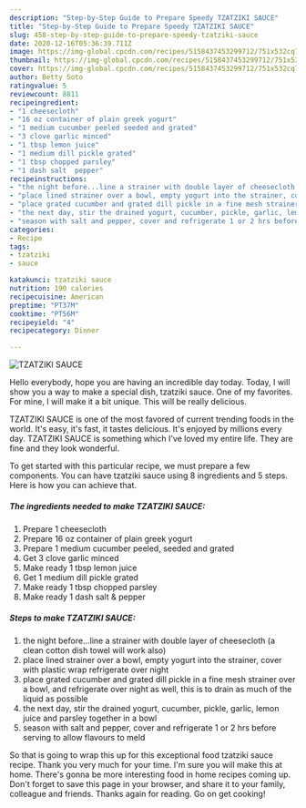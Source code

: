 ```yaml
---
description: "Step-by-Step Guide to Prepare Speedy TZATZIKI SAUCE"
title: "Step-by-Step Guide to Prepare Speedy TZATZIKI SAUCE"
slug: 458-step-by-step-guide-to-prepare-speedy-tzatziki-sauce
date: 2020-12-16T05:36:39.711Z
image: https://img-global.cpcdn.com/recipes/5158437453299712/751x532cq70/tzatziki-sauce-recipe-main-photo.jpg
thumbnail: https://img-global.cpcdn.com/recipes/5158437453299712/751x532cq70/tzatziki-sauce-recipe-main-photo.jpg
cover: https://img-global.cpcdn.com/recipes/5158437453299712/751x532cq70/tzatziki-sauce-recipe-main-photo.jpg
author: Betty Soto
ratingvalue: 5
reviewcount: 8811
recipeingredient:
- "1 cheesecloth"
- "16 oz container of plain greek yogurt"
- "1 medium cucumber peeled seeded and grated"
- "3 clove garlic minced"
- "1 tbsp lemon juice"
- "1 medium dill pickle grated"
- "1 tbsp chopped parsley"
- "1 dash salt  pepper"
recipeinstructions:
- "the night before...line a strainer with double layer of cheesecloth (a clean cotton dish towel will work also)"
- "place lined strainer over a bowl, empty yogurt into the strainer, cover with plastic wrap refrigerate over night"
- "place grated cucumber and grated dill pickle in a fine mesh strainer over a bowl, and refrigerate over night as well, this is to drain as much of the liquid as possible"
- "the next day, stir the drained yogurt, cucumber, pickle, garlic, lemon juice and parsley together in a bowl"
- "season with salt and pepper, cover and refrigerate 1 or 2 hrs before serving to allow flavours to meld"
categories:
- Recipe
tags:
- tzatziki
- sauce

katakunci: tzatziki sauce 
nutrition: 190 calories
recipecuisine: American
preptime: "PT37M"
cooktime: "PT56M"
recipeyield: "4"
recipecategory: Dinner

---
```



![TZATZIKI SAUCE](https://img-global.cpcdn.com/recipes/5158437453299712/751x532cq70/tzatziki-sauce-recipe-main-photo.jpg)

Hello everybody, hope you are having an incredible day today. Today, I will show you a way to make a special dish, tzatziki sauce. One of my favorites. For mine, I will make it a bit unique. This will be really delicious.



TZATZIKI SAUCE is one of the most favored of current trending foods in the world. It's easy, it's fast, it tastes delicious. It's enjoyed by millions every day. TZATZIKI SAUCE is something which I've loved my entire life. They are fine and they look wonderful.


To get started with this particular recipe, we must prepare a few components. You can have tzatziki sauce using 8 ingredients and 5 steps. Here is how you can achieve that.

<!--inarticleads1-->

##### The ingredients needed to make TZATZIKI SAUCE:

1. Prepare 1 cheesecloth
1. Prepare 16 oz container of plain greek yogurt
1. Prepare 1 medium cucumber peeled, seeded and grated
1. Get 3 clove garlic minced
1. Make ready 1 tbsp lemon juice
1. Get 1 medium dill pickle grated
1. Make ready 1 tbsp chopped parsley
1. Make ready 1 dash salt &amp; pepper




<!--inarticleads2-->

##### Steps to make TZATZIKI SAUCE:

1. the night before...line a strainer with double layer of cheesecloth (a clean cotton dish towel will work also)
1. place lined strainer over a bowl, empty yogurt into the strainer, cover with plastic wrap refrigerate over night
1. place grated cucumber and grated dill pickle in a fine mesh strainer over a bowl, and refrigerate over night as well, this is to drain as much of the liquid as possible
1. the next day, stir the drained yogurt, cucumber, pickle, garlic, lemon juice and parsley together in a bowl
1. season with salt and pepper, cover and refrigerate 1 or 2 hrs before serving to allow flavours to meld




So that is going to wrap this up for this exceptional food tzatziki sauce recipe. Thank you very much for your time. I'm sure you will make this at home. There's gonna be more interesting food in home recipes coming up. Don't forget to save this page in your browser, and share it to your family, colleague and friends. Thanks again for reading. Go on get cooking!
